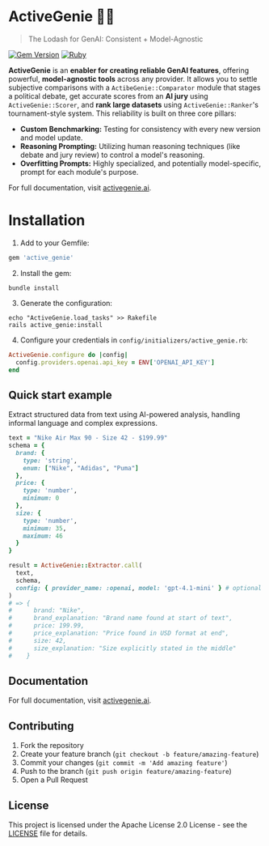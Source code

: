 # ActiveGenie 🧞‍♂️
> The Lodash for GenAI: Consistent + Model-Agnostic

[![Gem Version](https://badge.fury.io/rb/active_genie.svg?icon=si%3Arubygems)](https://badge.fury.io/rb/active_genie)
[![Ruby](https://github.com/roriz/active_genie/actions/workflows/benchmark.yml/badge.svg)](https://github.com/roriz/active_genie/actions/workflows/benchmark.yml)

**ActiveGenie** is an **enabler for creating reliable GenAI features**, offering powerful, **model-agnostic tools** across any provider. It allows you to settle subjective comparisons with a `ActibeGenie::Comparator` module that stages a political debate, get accurate scores from an **AI jury** using `ActiveGenie::Scorer`, and **rank large datasets** using `ActiveGenie::Ranker`'s tournament-style system.
This reliability is built on three core pillars:
* **Custom Benchmarking:** Testing for consistency with every new version and model update.
* **Reasoning Prompting:** Utilizing human reasoning techniques (like debate and jury review) to control a model's reasoning.
* **Overfitting Prompts:** Highly specialized, and potentially model-specific, prompt for each module's purpose.

For full documentation, visit [activegenie.ai](https://activegenie.ai).

# Installation

1. Add to your Gemfile:
```ruby
gem 'active_genie'
```

2. Install the gem:
```shell
bundle install
```

3. Generate the configuration:
```shell
echo "ActiveGenie.load_tasks" >> Rakefile
rails active_genie:install
```

4. Configure your credentials in `config/initializers/active_genie.rb`:
```ruby
ActiveGenie.configure do |config|
  config.providers.openai.api_key = ENV['OPENAI_API_KEY']
end
```

## Quick start example

Extract structured data from text using AI-powered analysis, handling informal language and complex expressions.

```ruby
text = "Nike Air Max 90 - Size 42 - $199.99"
schema = {
  brand: {
    type: 'string',
    enum: ["Nike", "Adidas", "Puma"]
  },
  price: {
    type: 'number',
    minimum: 0
  },
  size: {
    type: 'number',
    minimum: 35,
    maximum: 46
  }
}

result = ActiveGenie::Extractor.call(
  text,
  schema,
  config: { provider_name: :openai, model: 'gpt-4.1-mini' } # optional
)
# => {
#      brand: "Nike",
#      brand_explanation: "Brand name found at start of text",
#      price: 199.99,
#      price_explanation: "Price found in USD format at end",
#      size: 42,
#      size_explanation: "Size explicitly stated in the middle"
#    }
```

## Documentation

For full documentation, visit [activegenie.ai](https://activegenie.ai).

## Contributing

1. Fork the repository
2. Create your feature branch (`git checkout -b feature/amazing-feature`)
3. Commit your changes (`git commit -m 'Add amazing feature'`)
4. Push to the branch (`git push origin feature/amazing-feature`)
5. Open a Pull Request

## License

This project is licensed under the Apache License 2.0 License - see the [LICENSE](LICENSE) file for details.
